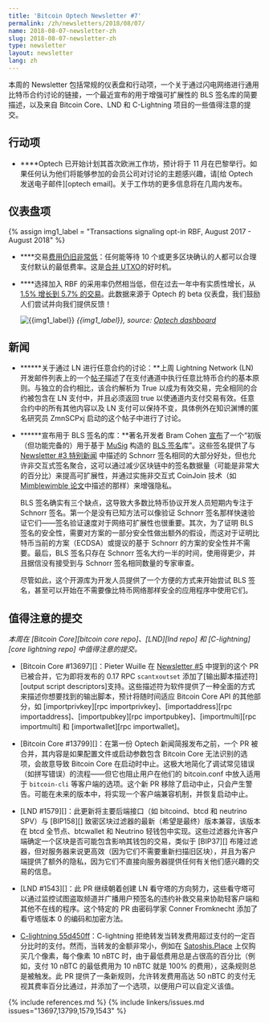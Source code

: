 ```yaml
---
title: 'Bitcoin Optech Newsletter #7'
permalink: /zh/newsletters/2018/08/07/
name: 2018-08-07-newsletter-zh
slug: 2018-08-07-newsletter-zh
type: newsletter
layout: newsletter
lang: zh
---
```

本周的 Newsletter 包括常规的仪表盘和行动项，一个关于通过闪电网络进行通用比特币合约讨论的链接，一个最近宣布的用于增强可扩展性的 BLS 签名库的简要描述，以及来自 Bitcoin Core、LND 和 C-Lightning 项目的一些值得注意的提交。

## 行动项

- **<!--optech-has-begun-->**Optech 已开始计划其首次欧洲工作坊，预计将于 11 月在巴黎举行。如果任何认为他们将能够参加的会员公司对讨论的主题感兴趣，请[给 Optech 发送电子邮件][optech email]。关于工作坊的更多信息将在几周内发布。

## 仪表盘项
{% assign img1_label = "Transactions signaling opt-in RBF, August 2017 - August 2018" %}
- **<!--fees-remain-very-low-->**交易[费用仍旧非常低][fee metrics]：任何能等待 10 个或更多区块确认的人都可以合理支付默认的最低费率。这是[合并 UTXO][consolidate info]的好时机。

- **<!--adoption-of-opt-in-rbf-->**选择加入 RBF 的采用率仍然相当低，但在过去一年中有实质性增长，从 [1.5% 增长到 5.7% 的交易][rbf data]。此数据来源于 Optech 的 beta 仪表盘，我们鼓励人们尝试并向我们提供反馈！

  ![{{img1_label}}](/img/posts/rbf.png)
  *{{img1_label}},
  source: [Optech dashboard][rbf data]*

## 新闻

- **<!--discussion-of-arbitrary-contracts-over-ln-->****关于通过 LN 进行任意合约的讨论：**上周 Lightning Network (LN) 开发邮件列表上的一个[帖子][contract thread]描述了在支付通道中执行任意比特币合约的基本原则。与独立的合约相比，该合约解析为 True 以成为有效交易，完全相同的合约被包含在 LN 支付中，并且必须返回 true 以使通道内支付交易有效。任意合约中的所有其他内容以及 LN 支付可以保持不变，具体例外在知识渊博的匿名研究员 ZmnSCPxj 启动的这个帖子中进行了讨论。

- **<!--library-announced-for-bls-signatures-->****宣布用于 BLS 签名的库：**著名开发者 Bram Cohen [宣布][bls announce]了一个“初版（但功能完备的）用于基于 [MuSig][] 构造的 [BLS 签名][BLS signatures]库”。这些签名提供了与 [Newsletter #3 特别新闻][#3 schnorr] 中描述的 Schnorr 签名相同的大部分好处，但也允许非交互式签名聚合，这可以通过减少区块链中的签名数据量（可能是非常大的百分比）来提高可扩展性，并通过实施非交互式 CoinJoin 技术（如 [Mimblewimble 论文][Mimblewimble
  paper]中描述的那样）来增强隐私。

  BLS 签名确实有三个缺点，这导致大多数比特币协议开发人员短期内专注于 Schnorr 签名。第一个是没有已知方法可以像验证 Schnorr 签名那样快速验证它们——签名验证速度对于网络可扩展性也很重要。其次，为了证明 BLS 签名的安全性，需要对方案的一部分安全性做出额外的假设，而这对于证明比特币当前的方案（ECDSA）或提议的基于 Schnorr 的方案的安全性并不需要。最后，BLS 签名只存在 Schnorr 签名大约一半的时间，使用得更少，并且据信没有接受到与 Schnorr 签名相同数量的专家审查。

  尽管如此，这个开源库为开发人员提供了一个方便的方式来开始尝试 BLS 签名，甚至可以开始在不需要像比特币网络那样安全的应用程序中使用它们。

## 值得注意的提交

*本周在 [Bitcoin Core][bitcoin core repo]、[LND][lnd repo] 和 [C-lightning][core lightning repo] 中值得注意的提交。*

- [Bitcoin Core #13697][]：Pieter Wuille 在 [Newsletter #5][] 中提到的这个 PR 已被合并，它为即将发布的 0.17 RPC `scantxoutset` 添加了[输出脚本描述符][output script descriptors]支持。这些描述符为软件提供了一种全面的方式来描述你想要找到的输出脚本，预计将随时间适应 Bitcoin Core API 的其他部分，如 [importprivkey][rpc importprivkey]、[importaddress][rpc importaddress]、[importpubkey][rpc importpubkey]、[importmulti][rpc importmulti] 和 [importwallet][rpc importwallet]。

- [Bitcoin Core #13799][]：在第一份 Optech 新闻简报发布之前，一个 PR 被合并，其内容是如果配置文件或启动参数包含 Bitcoin Core 无法识别的选项，会故意导致 Bitcoin Core 在启动时中止。这极大地简化了调试常见错误（如拼写错误）的流程——但它也阻止用户在他们的 bitcoin.conf 中放入适用于 `bitcoin-cli` 等客户端的选项。这个新 PR 移除了启动中止，只会产生警告。可能在未来的版本中，将实现一个客户端兼容机制，并恢复启动中止。

- [LND #1579][]：此更新将主要后端接口（如 bitcoind、btcd 和 neutrino SPV）与 [BIP158][] 致密区块过滤器的最新（希望是最终）版本兼容，该版本在 btcd 全节点、btcwallet 和 Neutrino 轻钱包中实现。这些过滤器允许客户端确定一个区块是否可能包含影响其钱包的交易，类似于 [BIP37][] 布隆过滤器，但对服务器来说更高效（因为它们不需要重新扫描旧区块），并且为客户端提供了额外的隐私，因为它们不直接向服务器提供任何有关他们感兴趣的交易的信息。

- [LND #1543][]：此 PR 继续朝着创建 LN 看守塔的方向努力，这些看守塔可以通过监控试图盗取频道并广播用户预签名的违约补救交易来协助轻客户端和其他不在线的程序。这个特定的 PR 由密码学家 Conner Fromknecht 添加了看守塔版本 0 的编码和加密方法。

- [C-lightning 55d450ff][]：C-lightning 拒绝转发当转发费用超过支付的一定百分比时的支付。然而，当转发的金额非常小，例如在 [Satoshis.Place][] 上仅购买几个像素，每个像素 10 nBTC 时，由于最低费用总是占很高的百分比（例如，支付 10 nBTC 的最低费用为 10 nBTC 就是 100% 的费用），这条规则总是被触发。此 PR 提供了一条新规则，允许转发费用高达 50 nBTC 的支付无视其费率百分比通过，并添加了一个选项，以便用户可以自定义该值。

{% include references.md %}
{% include linkers/issues.md issues="13697,13799,1579,1543" %}

[Newsletter #5]: /zh/newsletters/2018/07/24/
[bls announce]: https://lists.linuxfoundation.org/pipermail/bitcoin-dev/2018-August/016273.html
[#3 schnorr]: /zh/newsletters/2018/07/10/#特别新闻schnorr-签名提议-bip
[musig]: https://blockstream.com/2018/01/23/musig-key-aggregation-schnorr-signatures.html
[bls signatures]: https://en.wikipedia.org/wiki/Boneh%E2%80%93Lynn%E2%80%93Shacham
[mimblewimble paper]: https://scalingbitcoin.org/papers/mimblewimble.txt
[c-lightning 55d450ff]: https://github.com/ElementsProject/lightning/commit/55d450ff00ce80b01c5c64c072a47fea42657673
[satoshis.place]: https://satoshis.place/
[contract thread]: https://lists.linuxfoundation.org/pipermail/lightning-dev/2018-August/001383.html
[fee metrics]: https://statoshi.info/dashboard/db/fee-estimates
[consolidate info]: https://en.bitcoin.it/wiki/Techniques_to_reduce_transaction_fees#Consolidation
[rbf data]: https://dashboard.bitcoinops.org/d/ZsCio4Dmz/rbf-signalling?orgId=1&from=now-1y&to=now
